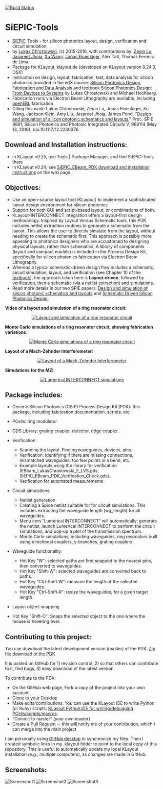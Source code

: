[![Build Status](https://travis-ci.org/lukasc-ubc/SiEPIC-Tools.svg?branch=master)](https://travis-ci.org/lukasc-ubc/SiEPIC-Tools)

# SiEPIC-Tools

- <a href="www.siepic.ubc.ca">SiEPIC</a>-Tools - for silicon photonics layout, design, verification and circuit simulation
- by <a href="https://ca.linkedin.com/in/chrostowski">Lukas Chrostowski</a>, (c) 2015-2016, with contributions by: <a href="https://ca.linkedin.com/in/zeqin-lu-13a52394">Zeqin Lu</a>, <a href="https://uk.linkedin.com/in/jaspreet-jhoja-00a56b64">Jaspreet Jhoja</a>, <a href="https://ca.linkedin.com/in/121comeon">Xu Wang</a>, <a href="https://ca.linkedin.com/in/jonas-flückiger-92a4831">Jonas Flueckiger</a>, Alex Tait, Thomas Ferreira de Lima.
- Package for KLayout, klayout.de (developed on KLayout version 0.24.3, OSX)
- Instruction on design, layout, fabrication, test, data analysis for silicon photonics provided in the edX course: <a href="http://edx.org/course/silicon-photonics-design-fabrication-ubcx-phot1x">Silicon Photonics Design, Fabrication and Data Analysis</a> and textbook <a href="http://www.cambridge.org/ca/academic/subjects/engineering/electronic-optoelectronic-devices-and-nanotechnology/silicon-photonics-design-devices-systems">Silicon Photonics Design: From Devices to Systems</a> by Lukas Chrostowski and Michael Hochberg.
- Fabrication runs via Electron Beam Lithography are available, including <a href="https://www.linkedin.com/pulse/openebl-fabrication-test-passive-silicon-photonic-lukas-chrostowski">openEBL</a> fabrication.
- Citing this work:  Lukas Chrostowski, Zeqin Lu, Jonas Flueckiger, Xu Wang, Jackson Klein, Amy Liu, Jaspreet Jhoja, James Pond,
"<a href="http://mina.ubc.ca/ref_design-and-simulation-sili">Design and simulation of silicon photonic schematics and layouts</a>," Proc. SPIE 9891, Silicon Photonics and Photonic Integrated Circuits V, 989114 (May 13, 2016); doi:10.1117/12.2230376.

## Download and Installation instructions:
 - in KLayout v0.25, use Tools | Package Manager, and find SiEPIC-Tools there
 - in KLayout v0.24, see <a href="https://github.com/lukasc-ubc/SiEPIC_EBeam_PDK/wiki/Installation-instructions">SiEPIC_EBeam_PDK download and installation instructions</a> on the wiki page.  

 
## Objectives:
 - Use an open-source layout tool (KLayout) to implement a sophisticated layout design environment for silicon photonics
 - Support for both GUI and script-based layout, or combinations of both.
 - KLayout-INTERCONNECT integration offers a layout-first design methodology. Inspired by Layout Versus Schematic tools, this PDK includes netlist extraction routines to generate a schematic from the layout. This allows the user to directly simulate from the layout, without needing to create the schematic first. This approach is possibly more appealing to photonics designers who are accustomed to designing physical layouts, rather than schematics. A library of components (layout and compact models) is included in the Process Design Kit, specifically for silicon photonics fabrication via Electron Beam Lithography.
 - Whereas a typical schematic-driven design flow includes a schematic, circuit simulation, layout, and verification (see Chapter 10 of the <a href="http://www.cambridge.org/ca/academic/subjects/engineering/electronic-optoelectronic-devices-and-nanotechnology/silicon-photonics-design-devices-systems">textbook</a>), the approach taken here is <b>Layout-driven</b>, followed by verification, then a schematic (via a netlist extraction) and simulations.
 - Read more details in our two SPIE papers: <a href="http://mina.ubc.ca/ref_design-and-simulation-sili">Design and simulation of silicon photonic schematics and layouts</a> and <a href="http://mina.ubc.ca/ref_schematic-driven-silicon-p">Schematic Driven Silicon Photonics Design</a>.


**Video of a layout and simulation of a ring resonator circuit**:

<p align="center">
  <a href="https://www.youtube.com/watch?v=1E47VP6Fod0">
  <img src="http://img.youtube.com/vi/1E47VP6Fod0/0.jpg" alt="Layout and simulation of a ring resonator circuit"/>
  </a>
</p>

**Monte Carlo simulations of a ring resonator circuit, showing fabrication variations**:

<p align="center">
  <a href="https://www.youtube.com/watch?v=gUiBsVRlzPE">
  <img src="http://img.youtube.com/vi/gUiBsVRlzPE/0.jpg" alt="Monte Carlo simulations of a ring resonator circuit"/>
  </a>
</p>

**Layout of a Mach-Zehnder Interferometer**:

<p align="center">
  <a href="http://www.youtube.com/watch?v=FRmkGjVUIH4">
  <img src="http://img.youtube.com/vi/FRmkGjVUIH4/0.jpg" alt="Layout of a Mach-Zehnder Interferometer"/>
  </a>
</p>

**Simulations for the MZI**:

<p align="center">
  <a href="http://www.youtube.com/watch?v=1bVO4bpiO58">
  <img src="http://img.youtube.com/vi/1bVO4bpiO58/0.jpg" alt="Lumerical INTERCONNECT simulations"/>
  </a>
</p>

## Package includes:

- Generic Silicon Photonics (GSiP) Process Design Kit (PDK): this package, including fabrication documentation, scripts, etc.
- PCells: ring modulator
- GDS Library: grating coupler, detector, edge coupler.

- Verification: 
  - Scanning the layout. Finding waveguides, devices, pins.  
  - Verification: Identifying if there are missing connections, mismatched waveguides, too few points in a bend, etc. 
  - Example layouts using the library for verification (EBeam_LukasChrostowski_E_LVS.gds, SiEPIC_EBeam_PDK_Verification_Check.gds).
  - Verification for automated measurements
- Circuit simulations:
  - Netlist generation
  - Creating a Spice netlist suitable for for circuit simulations. This includes extracting the waveguide length (wg_length) for all waveguides.
  - Menu item "Lumerical INTERCONNECT" will automatically: generate the netlist, launch Lumerical INTERCONNECT to perform the circuit simulations, and pop-up a plot of the transmission spectrum.
  - Monte Carlo simulations, including waveguides, ring resonators built using directional couplers, y-branches, grating couplers.
- Waveguide functionality: 
  - Hot Key "W": selected paths are first snapped to the nearest pins, then converted to waveguides.
  - Hot Key "Shift-W": selected waveguides are converted back to paths.
  - Hot Key "Ctrl-Shift-W": measure the length of the selected waveguides.
  - Hot Key "Ctrl-Shift-R": resize the waveguides, for a given target length.
- Layout object snapping
- Hot Key "Shift-O": Snaps the selected object to the one where the mouse is hovering over.




## Contributing to this project:

You can download the latest development version (master) of the PDK: <a href="https://github.com/lukasc-ubc/SiEPIC-Tools/archive/master.zip">Zip file download of the PDK</a>

It is posted on GitHub for 1) revision control, 2) so that others can contribute to it, find bugs, 3) easy download of the latest version.

To contribute to the PDK:
 - On the GitHub web page, Fork a copy of the project into your own account.
 - Clone to your Desktop
 - Make edits/contributions.  You can use the KLayout IDE to write Python (or Ruby) scripts; <a href = http://www.klayout.de/doc/about/macro_editor.html>KLayout Python IDE for writing/debugging PCells/scripts/macros</a>.
 - "Commit to master" (your own master)
 - Create a <a href="https://help.github.com/articles/using-pull-requests/">Pull Request</a> -- this will notify me of your contribution, which I can merge into the main project

I am personally using <a href="https://desktop.github.com/">GitHub desktop</a> to synchronize my files. Then I created symbolic links in my .klayout folder to point to the local copy of this repository. This is useful to automatically update my local KLayout installation (e.g., multiple computers), as changes are made in GitHub.

## Screenshots:

![Screenshot1](https://s3.amazonaws.com/edx-course-phot1x-chrostowski/PastedGraphic-9.png)
![Screenshot2](https://s3.amazonaws.com/edx-course-phot1x-chrostowski/PastedGraphic-10.png)
![Screenshot3](https://s3.amazonaws.com/edx-course-phot1x-chrostowski/KLayout_INTERCONNECT.png)

